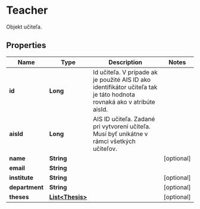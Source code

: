 

# Teacher

Objekt učiteľa.
## Properties

Name | Type | Description | Notes
------------ | ------------- | ------------- | -------------
**id** | **Long** | Id učiteľa. V prípade ak je použité AIS ID ako identifikátor učiteľa tak je táto hodnota rovnaká ako v atribúte aisId. | 
**aisId** | **Long** | AIS ID učiteľa. Zadané pri vytvorení učiteľa. Musí byť unikátne v rámci všetkých učiteľov. | 
**name** | **String** |  |  [optional]
**email** | **String** |  | 
**institute** | **String** |  |  [optional]
**department** | **String** |  |  [optional]
**theses** | [**List&lt;Thesis&gt;**](Thesis.md) |  |  [optional]



